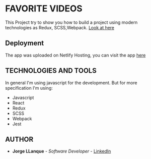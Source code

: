 # FAVORITE VIDEOS
This Project try to show you how to build a project using modern technologies as Redux, SCSS,Webpack. [Look at here](https://favoritevideos.netlify.app/)

## Deployment
 The app was uploaded on Netlify Hosting, you can visit the app [here](https://favoritevideos.netlify.app/)

## TECHNOLOGIES AND TOOLS
 In general I'm using javascript for the development. But for more specification I'm using:
 * Javascript
 * React
 * Redux
 * SCSS
 * Webpack
 * Jest

## AUTHOR
* **Jorge LLanque** - *Software Developer* - [LinkedIn](https://www.linkedin.com/in/jorgellanque)
